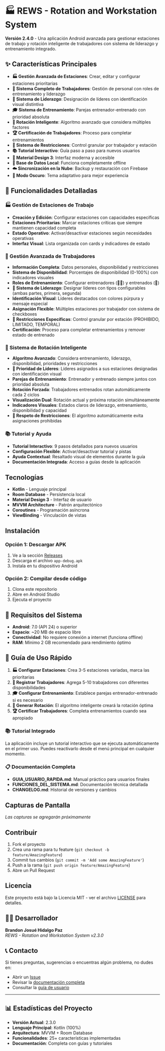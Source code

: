 # 🏭 REWS - Rotation and Workstation System

**Versión 2.4.0** - Una aplicación Android avanzada para gestionar estaciones de trabajo y rotación inteligente de trabajadores con sistema de liderazgo y entrenamiento integrado.

## ✨ Características Principales

- **🏭 Gestión Avanzada de Estaciones**: Crear, editar y configurar estaciones prioritarias
- **👥 Sistema Completo de Trabajadores**: Gestión de personal con roles de entrenamiento y liderazgo
- **👑 Sistema de Liderazgo**: Designación de líderes con identificación visual distintiva
- **🎓 Sistema de Entrenamiento**: Parejas entrenador-entrenado con prioridad absoluta
- **🔄 Rotación Inteligente**: Algoritmo avanzado que considera múltiples factores
- **🏆 Certificación de Trabajadores**: Proceso para completar entrenamientos
- **🚫 Sistema de Restricciones**: Control granular por trabajador y estación
- **📚 Tutorial Interactivo**: Guía paso a paso para nuevos usuarios
- **🎨 Material Design 3**: Interfaz moderna y accesible
- **💾 Base de Datos Local**: Funciona completamente offline
- **☁️ Sincronización en la Nube**: Backup y restauración con Firebase
- **🌙 Modo Oscuro**: Tema adaptativo para mejor experiencia

## 🚀 Funcionalidades Detalladas

### 🏭 Gestión de Estaciones de Trabajo
- **Creación y Edición**: Configurar estaciones con capacidades específicas
- **Estaciones Prioritarias**: Marcar estaciones críticas que siempre mantienen capacidad completa
- **Estado Operativo**: Activar/desactivar estaciones según necesidades operativas
- **Interfaz Visual**: Lista organizada con cards y indicadores de estado

### 👥 Gestión Avanzada de Trabajadores
- **Información Completa**: Datos personales, disponibilidad y restricciones
- **Sistema de Disponibilidad**: Porcentajes de disponibilidad (0-100%) con indicadores visuales
- **Roles de Entrenamiento**: Configurar entrenadores (👨‍🏫) y entrenados (🎯)
- **👑 Sistema de Liderazgo**: Designar líderes con tipos configurables (ambas partes, primera, segunda)
- **Identificación Visual**: Líderes destacados con colores púrpura y mensaje especial
- **Asignación Flexible**: Múltiples estaciones por trabajador con sistema de checkboxes
- **🚫 Restricciones Específicas**: Control granular por estación (PROHIBIDO, LIMITADO, TEMPORAL)
- **Certificación**: Proceso para completar entrenamientos y remover estado de entrenado

### 🔄 Sistema de Rotación Inteligente
- **Algoritmo Avanzado**: Considera entrenamiento, liderazgo, disponibilidad, prioridades y restricciones
- **👑 Prioridad de Líderes**: Líderes asignados a sus estaciones designadas con identificación visual
- **Parejas de Entrenamiento**: Entrenador y entrenado siempre juntos con prioridad absoluta
- **Rotación Forzada**: Trabajadores entrenados rotan automáticamente cada 2 ciclos
- **Visualización Dual**: Rotación actual y próxima rotación simultáneamente
- **Indicadores Visuales**: Estados claros de liderazgo, entrenamiento, disponibilidad y capacidad
- **🚫 Respeto de Restricciones**: El algoritmo automáticamente evita asignaciones prohibidas

### 📚 Tutorial y Ayuda
- **Tutorial Interactivo**: 9 pasos detallados para nuevos usuarios
- **Configuración Flexible**: Activar/desactivar tutorial y pistas
- **Ayuda Contextual**: Resaltado visual de elementos durante la guía
- **Documentación Integrada**: Acceso a guías desde la aplicación

## Tecnologías

- **Kotlin** - Lenguaje principal
- **Room Database** - Persistencia local
- **Material Design 3** - Interfaz de usuario
- **MVVM Architecture** - Patrón arquitectónico
- **Coroutines** - Programación asíncrona
- **ViewBinding** - Vinculación de vistas

## Instalación

### Opción 1: Descargar APK
1. Ve a la sección [Releases](../../releases)
2. Descarga el archivo `app-debug.apk`
3. Instala en tu dispositivo Android

### Opción 2: Compilar desde código
1. Clona este repositorio
2. Abre en Android Studio
3. Ejecuta el proyecto

## 📱 Requisitos del Sistema

- **Android**: 7.0 (API 24) o superior
- **Espacio**: ~20 MB de espacio libre
- **Conectividad**: No requiere conexión a internet (funciona offline)
- **RAM**: Mínimo 2 GB recomendado para rendimiento óptimo

## 📖 Guía de Uso Rápido

1. **🏭 Configurar Estaciones**: Crea 3-5 estaciones variadas, marca las prioritarias
2. **👥 Registrar Trabajadores**: Agrega 5-10 trabajadores con diferentes disponibilidades
3. **🎓 Configurar Entrenamiento**: Establece parejas entrenador-entrenado si es necesario
4. **🔄 Generar Rotación**: El algoritmo inteligente creará la rotación óptima
5. **🏆 Certificar Trabajadores**: Completa entrenamientos cuando sea apropiado

### 📚 Tutorial Integrado
La aplicación incluye un tutorial interactivo que se ejecuta automáticamente en el primer uso. Puedes reactivarlo desde el menú principal en cualquier momento.

### 📋 Documentación Completa
- **GUIA_USUARIO_RAPIDA.md**: Manual práctico para usuarios finales
- **FUNCIONES_DEL_SISTEMA.md**: Documentación técnica detallada
- **CHANGELOG.md**: Historial de versiones y cambios

## Capturas de Pantalla

*Las capturas se agregarán próximamente*

## Contribuir

1. Fork el proyecto
2. Crea una rama para tu feature (`git checkout -b feature/AmazingFeature`)
3. Commit tus cambios (`git commit -m 'Add some AmazingFeature'`)
4. Push a la rama (`git push origin feature/AmazingFeature`)
5. Abre un Pull Request

## Licencia

Este proyecto está bajo la Licencia MIT - ver el archivo [LICENSE](LICENSE) para detalles.

## 👨‍💻 Desarrollador

**Brandon Josué Hidalgo Paz**  
*REWS - Rotation and Workstation System v2.3.0*

## 📞 Contacto

Si tienes preguntas, sugerencias o encuentras algún problema, no dudes en:
- Abrir un [Issue](../../issues)
- Revisar la [documentación completa](FUNCIONES_DEL_SISTEMA.md)
- Consultar la [guía de usuario](GUIA_USUARIO_RAPIDA.md)

---

## 📊 Estadísticas del Proyecto

- **Versión Actual**: 2.3.0
- **Lenguaje Principal**: Kotlin (100%)
- **Arquitectura**: MVVM + Room Database
- **Funcionalidades**: 25+ características implementadas
- **Documentación**: Completa con guías y tutoriales